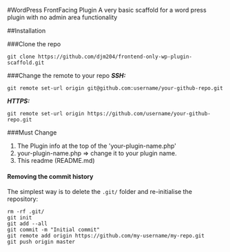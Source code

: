 #WordPress FrontFacing Plugin
A very basic scaffold for a word press plugin with no admin area functionality

##Installation

###Clone the repo
```
git clone https://github.com/djm204/frontend-only-wp-plugin-scaffold.git
```

###Change the remote to your repo
***SSH:***
```
git remote set-url origin git@github.com:username/your-github-repo.git
```

***HTTPS:***
```
git remote set-url origin https://github.com/username/your-github-repo.git
```
###Must Change
1. The Plugin info at the top of the 'your-plugin-name.php'
2. your-plugin-name.php => change it to your plugin name.
3. This readme (README.md)

#### Removing the commit history
The simplest way is to delete the `.git/` folder and re-initialise the repository:
```
rm -rf .git/
git init
git add --all
git commit -m "Initial commit"
git remote add origin https://github.com/my-username/my-repo.git
git push origin master
```
